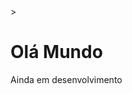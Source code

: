 <!DOCTYPE html>
<html lang="en">
<head>
    <meta charset="UTF-8">
    <meta name="viewport" content="width=device-width, initial-scale=1.0">
   >
</head>
<body>
    <h1>Olá Mundo</h1>
    <p>Ainda em desenvolvimento</p>
</body>
</html>
